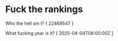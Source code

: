 # Fuck the rankings

Who the hell am I?
{ 22469547 }

What fucking year is it?
[ 2025-04-04T08:00:00Z ]
